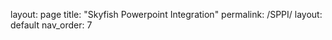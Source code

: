 layout: page
title: "Skyfish Powerpoint Integration"
permalink: /SPPI/
layout: default
nav_order: 7

